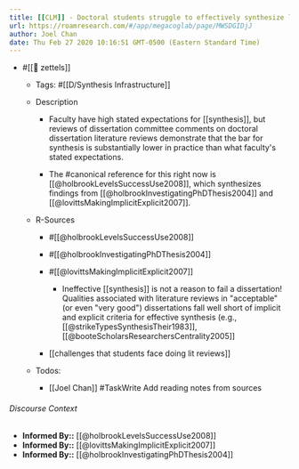 ```yaml
---
title: [[CLM]] - Doctoral students struggle to effectively synthesize literature
url: https://roamresearch.com/#/app/megacoglab/page/MWSDGIDjJ
author: Joel Chan
date: Thu Feb 27 2020 10:16:51 GMT-0500 (Eastern Standard Time)
---
```


- #[[🌲 zettels]]

    - Tags: #[[D/Synthesis Infrastructure]]

    - Description

        - Faculty have high stated expectations for [[synthesis]], but reviews of dissertation committee comments on doctoral dissertation literature reviews demonstrate that the bar for synthesis is substantially lower in practice than what faculty's stated expectations.

        - The #canonical reference for this right now is [[@holbrookLevelsSuccessUse2008]], which synthesizes findings from [[@holbrookInvestigatingPhDThesis2004]] and [[@lovittsMakingImplicitExplicit2007]].

    - R-Sources

        - #[[@holbrookLevelsSuccessUse2008]]

        - #[[@holbrookInvestigatingPhDThesis2004]]

        - #[[@lovittsMakingImplicitExplicit2007]]

            - Ineffective [[synthesis]] is not a reason to fail a dissertation! Qualities associated with literature reviews in "acceptable" (or even "very good")  dissertations fall well short of implicit and explicit criteria for effective synthesis (e.g., [[@strikeTypesSynthesisTheir1983]], [[@booteScholarsResearchersCentrality2005]]

        - [[challenges that students face doing lit reviews]]

    - Todos:

        - [[Joel Chan]] #TaskWrite Add reading notes from sources

###### Discourse Context

- **Informed By::** [[@holbrookLevelsSuccessUse2008]]
- **Informed By::** [[@lovittsMakingImplicitExplicit2007]]
- **Informed By::** [[@holbrookInvestigatingPhDThesis2004]]
